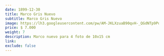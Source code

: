 ```yaml
---
date: 1899-12-30
title: Marco Gris Nuevo
subtitle: Marco Gris Nuevo
image: https://lh3.googleusercontent.com/pw/AM-JKLXzuaB90qvH-_QGdNTp9Pd4J8ZvJPJRKzt2CkdwJjdf87OcHOR_3oY2R1gi-b3aTOZNq6qHGjF60IpfWxS_fzhpsyxTGe96o2z_i6KNKJ_mtBTbXliw5ZRfjWZGl72_zQObvM31n33We5DSXac3d0G1qA=w828-h621-no?authuser=0
price: $ 7.000
weight: 7
description: Marco nuevo para 4 foto de 10x15 cm
link: 
exclude: false
---
```

